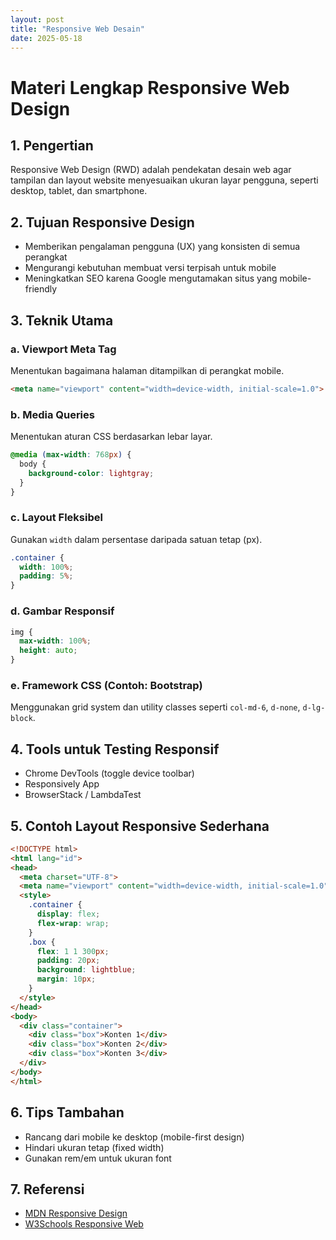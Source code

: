 ```yaml
---
layout: post
title: "Responsive Web Desain"
date: 2025-05-18
---
```


# Materi Lengkap Responsive Web Design

## 1. Pengertian

Responsive Web Design (RWD) adalah pendekatan desain web agar tampilan dan layout website menyesuaikan ukuran layar pengguna, seperti desktop, tablet, dan smartphone.


## 2. Tujuan Responsive Design

* Memberikan pengalaman pengguna (UX) yang konsisten di semua perangkat
* Mengurangi kebutuhan membuat versi terpisah untuk mobile
* Meningkatkan SEO karena Google mengutamakan situs yang mobile-friendly


## 3. Teknik Utama

### a. Viewport Meta Tag

Menentukan bagaimana halaman ditampilkan di perangkat mobile.

```html
<meta name="viewport" content="width=device-width, initial-scale=1.0">
```

### b. Media Queries

Menentukan aturan CSS berdasarkan lebar layar.

```css
@media (max-width: 768px) {
  body {
    background-color: lightgray;
  }
}
```

### c. Layout Fleksibel

Gunakan `width` dalam persentase daripada satuan tetap (px).

```css
.container {
  width: 100%;
  padding: 5%;
}
```

### d. Gambar Responsif

```css
img {
  max-width: 100%;
  height: auto;
}
```

### e. Framework CSS (Contoh: Bootstrap)

Menggunakan grid system dan utility classes seperti `col-md-6`, `d-none`, `d-lg-block`.


## 4. Tools untuk Testing Responsif

* Chrome DevTools (toggle device toolbar)
* Responsively App
* BrowserStack / LambdaTest


## 5. Contoh Layout Responsive Sederhana

```html
<!DOCTYPE html>
<html lang="id">
<head>
  <meta charset="UTF-8">
  <meta name="viewport" content="width=device-width, initial-scale=1.0">
  <style>
    .container {
      display: flex;
      flex-wrap: wrap;
    }
    .box {
      flex: 1 1 300px;
      padding: 20px;
      background: lightblue;
      margin: 10px;
    }
  </style>
</head>
<body>
  <div class="container">
    <div class="box">Konten 1</div>
    <div class="box">Konten 2</div>
    <div class="box">Konten 3</div>
  </div>
</body>
</html>
```


## 6. Tips Tambahan

* Rancang dari mobile ke desktop (mobile-first design)
* Hindari ukuran tetap (fixed width)
* Gunakan rem/em untuk ukuran font


## 7. Referensi

* [MDN Responsive Design](https://developer.mozilla.org/en-US/docs/Learn/CSS/CSS_layout/Responsive_Design)
* [W3Schools Responsive Web](https://www.w3schools.com/html/html_responsive.asp)
